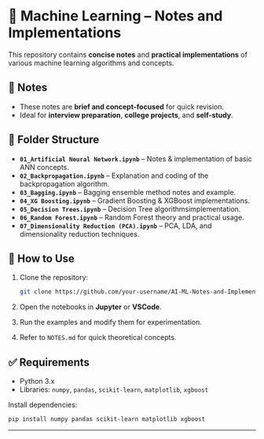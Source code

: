 # 🤖 Machine Learning – Notes and Implementations

This repository contains **concise notes** and **practical implementations** of various machine learning algorithms and concepts.

## 📌 Notes

- These notes are **brief and concept-focused** for quick revision.
- Ideal for **interview preparation**, **college projects**, and **self-study**.

## 📂 Folder Structure

- **`01_Artificial Neural Network.ipynb`** – Notes & implementation of basic ANN concepts.
- **`02_Backpropagation.ipynb`** – Explanation and coding of the backpropagation algorithm.
- **`03_Bagging.ipynb`** – Bagging ensemble method notes and example.
- **`04_XG Boosting.ipynb`** – Gradient Boosting & XGBoost implementations.
- **`05_Decision Trees.ipynb`** – Decision Tree algorithmsimplementation.
- **`06_Random Forest.ipynb`** – Random Forest theory and practical usage.
- **`07_Dimensionality Reduction (PCA).ipynb`** – PCA, LDA, and dimensionality reduction techniques.

## 🚀 How to Use

1. Clone the repository:

   ```bash
   git clone https://github.com/your-username/AI-ML-Notes-and-Implementations.git
   ```

2. Open the notebooks in **Jupyter** or **VSCode**.
3. Run the examples and modify them for experimentation.
4. Refer to `NOTES.md` for quick theoretical concepts.

## ✅ Requirements

- Python 3.x
- Libraries: `numpy`, `pandas`, `scikit-learn`, `matplotlib`, `xgboost`

Install dependencies:

```bash
pip install numpy pandas scikit-learn matplotlib xgboost
```

---
